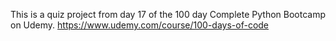 This is a quiz project from day 17 of the 100 day Complete Python Bootcamp on Udemy.
https://www.udemy.com/course/100-days-of-code

